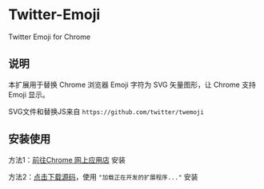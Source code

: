 # Twitter-Emoji
Twitter Emoji for Chrome

## 说明

本扩展用于替换 Chrome 浏览器 Emoji 字符为 SVG 矢量图形，让 Chrome 支持 Emoji 显示。

SVG文件和替换JS来自 `https://github.com/twitter/twemoji`

## 安装使用

方法1：[前往Chrome 网上应用店](https://chrome.google.com/webstore/detail/twitter-emoji/bmimjhihamhbmappdomnmlpnapggcnef) 安装

方法2：[点击下载源码](https://github.com/maicong/Twitter-Emoji/archive/master.zip)，使用 `"加载正在开发的扩展程序..."` 安装

